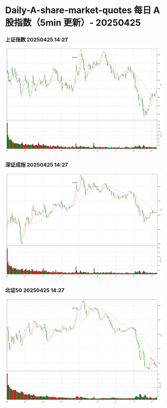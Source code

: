 
# Daily-A-share-market-quotes 每日 A 股指数（5min 更新）- 20250425

### 上证指数 20250425 14:27
![](./fig/2025/4/20250425-sh000001.png)

### 深证成指 20250425 14:27
![](./fig/2025/4/20250425-sz399001.png)

### 北证50 20250425 14:27
![](./fig/2025/4/20250425-bj899050.png)
